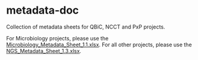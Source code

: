 # metadata-doc
Collection of metadata sheets for QBiC, NCCT and PxP projects.

For Microbiology projects, please use the [Microbiology_Metadata_Sheet_1.1.xlsx](https://github.com/qbicsoftware/metadata-doc/blob/master/Microbiology_Metadata_Sheet_1.1.xlsx).
For all other projects, please use the [NGS_Metadata_Sheet_1.3.xlsx](https://github.com/qbicsoftware/metadata-doc/blob/master/NGS_Metadata_Sheet_1.3.xlsx).
